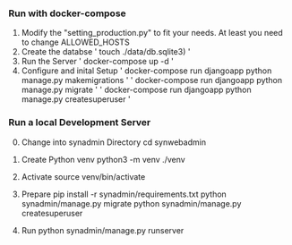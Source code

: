 ### Run with docker-compose

1) Modify the "setting_production.py" to fit your needs. At least you need to change ALLOWED_HOSTS
2) Create the databse
' touch ./data/db.sqlite3) '
3) Run the Server
' docker-compose up -d '
4) Configure and inital Setup
' docker-compose run djangoapp python manage.py makemigrations '
' docker-compose run djangoapp python manage.py migrate '
' docker-compose run djangoapp python manage.py createsuperuser '

### Run a local Development Server
0) Change into synadmin Directory
cd synwebadmin

1) Create Python venv
python3 -m venv ./venv

2) Activate
source venv/bin/activate

3) Prepare
pip install -r synadmin/requirements.txt
python synadmin/manage.py migrate
python synadmin/manage.py createsuperuser

4) Run
python synadmin/manage.py runserver
